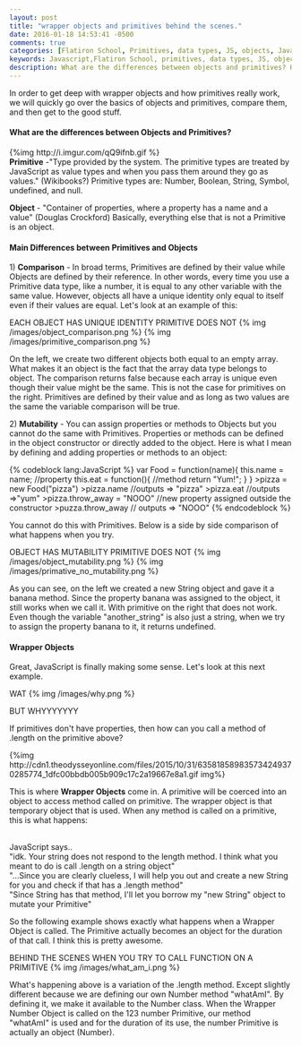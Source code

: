 ```yaml
---
layout: post
title: "wrapper objects and primitives behind the scenes."
date: 2016-01-18 14:53:41 -0500
comments: true
categories: [Flatiron School, Primitives, data types, JS, objects, JavaScript, Wrapper Objects]
keywords: Javascript,Flatiron School, primitives, data types, JS, objects, JavaScript, Nataliya Seryakova, wrapper_objects, Wrapper_Objects
description: What are the differences between objects and primitives? How do Wrapper Objects work behind the scenes?
---
```

In order to get deep with wrapper objects and how primitives really work, we will quickly go over the basics of objects and primitives, compare them, and then get to the good stuff.
<h4> What are the differences between Objects and Primitives?</h4>
{%img http://i.imgur.com/qQ9ifnb.gif %}
<br>
<strong>Primitive</strong> -"Type provided by the system. The primitive types are treated by JavaScript as value types and when you pass them around they go as values." (Wikibooks?) Primitive types are: Number, Boolean, String, Symbol, undefined, and null.

<strong>Object</strong> - "Container of properties, where a property has a name and a value" (Douglas Crockford) Basically, everything else that is not a Primitive is an object.

<h4> Main Differences between Primitives and Objects </h4>
<p> 1) <strong>Comparison</strong> - In broad terms, Primitives are defined by their value while Objects are defined by their reference. In other words, every time you use a Primitive data type, like a number, it is equal to any other variable with the same value. However, objects all have a unique identity only equal to itself even if their values are equal. Let's look at an example of this:   </p>
      EACH OBJECT HAS UNIQUE IDENTITY                                                      PRIMITIVE DOES NOT
{% img /images/object_comparison.png %}
{% img /images/primitive_comparison.png %}
<p>On the left, we create two different objects both equal to an empty array. What makes it an object is the fact that the array data type belongs to object. The comparison returns false because each array is unique even though their value might be the same. This is not the case for  primitives on the right. Primitives are defined by their value and as long as two values are the same the variable comparison will be true. </p>


<p> 2) <strong>Mutability</strong> - You can assign properties or methods to Objects but you cannot do the same with Primitives. Properties or methods can be defined in the object constructor or directly added to the object. Here is what I mean by defining and adding properties or methods to an object: </p>
{% codeblock lang:JavaScript %}
  var Food = function(name){
    this.name = name;                //property
    this.eat = function(){         //method
      return "Yum!";
    }
  }
  >pizza = new Food("pizza")
  >pizza.name                     //outputs => "pizza"
  >pizza.eat                      //outputs =>"yum"
  >pizza.throw_away = "NOOO"    //new property assigned outside the constructor
  >puzza.throw_away              // outputs => "NOOO"
{% endcodeblock %}

<p> You cannot do this with Primitives. Below is a side by side comparison of what happens when you try.</p>
    OBJECT HAS MUTABILITY                                                           PRIMITIVE DOES NOT
{% img /images/object_mutability.png %}
{% img /images/primative_no_mutability.png %}
<p> As you can see, on the left we created a new String object and gave it a banana method. Since the property banana was assigned to the object, it still works when we call it. With primitive on the right that does not work. Even though the variable "another_string" is also just a string, when we try to assign the property banana to it, it returns undefined.</p>


<h4>Wrapper Objects</h4>
<p> Great, JavaScript is finally making some sense. Let's look at this next example. </p>
    WAT
{% img /images/why.png %}
<p> BUT WHYYYYYYY</p>
<p> If primitives don't have properties, then how can you call a method of .length on the primitive above?</p>
 {%img http://cdn1.theodysseyonline.com/files/2015/10/31/635818589835734249370285774_1dfc00bbdb005b909c17c2a19667e8a1.gif img%}</br>

 <p>This is where <strong>Wrapper Objects</strong> come in. A primitive will be coerced into an object to access method called on primitive. The wrapper object is that temporary object that is used. When any method is called on a primitive, this is what happens:</p></br>
 JavaScript says..</br>
"idk. Your string does not respond to the length method. I think what you meant to do is call .length on a string object"</br>
"...Since you are clearly clueless, I will help you out and create a new String for you and check if that has a .length method"</br>
"Since String has that method, I'll let you borrow my "new String" object to mutate your Primitive" </br>

<p>So the following example shows exactly what happens when a Wrapper Object is called. The Primitive actually becomes an object for the duration of that call. I think this is pretty awesome. </p>
    BEHIND THE SCENES WHEN YOU TRY TO CALL FUNCTION ON A PRIMITIVE
{% img /images/what_am_i.png %}
<p>What's happening above is a variation of the .length method. Except slightly different because we are defining our own Number method "whatAmI". By defining it, we make it available to the Number class. When the Wrapper Number Object is called on the 123 number Primitive, our method "whatAmI" is used and for the duration of its use, the number Primitive is actually an object (Number). </p>
